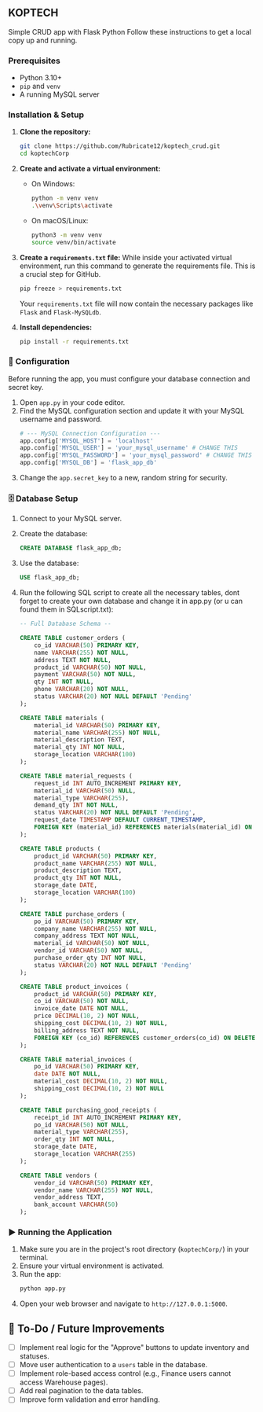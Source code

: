 
## KOPTECH

Simple CRUD app with Flask Python
Follow these instructions to get a local copy up and running.

### Prerequisites

* Python 3.10+
* `pip` and `venv`
* A running MySQL server

### Installation & Setup

1.  **Clone the repository:**
    ```sh
    git clone https://github.com/Rubricate12/koptech_crud.git
    cd koptechCorp
    ```

2.  **Create and activate a virtual environment:**
    * On Windows:
        ```sh
        python -m venv venv
        .\venv\Scripts\activate
        ```
    * On macOS/Linux:
        ```sh
        python3 -m venv venv
        source venv/bin/activate
        ```

3.  **Create a `requirements.txt` file:**
    While inside your activated virtual environment, run this command to generate the requirements file. This is a crucial step for GitHub.
    ```sh
    pip freeze > requirements.txt
    ```
    Your `requirements.txt` file will now contain the necessary packages like `Flask` and `Flask-MySQLdb`.

4.  **Install dependencies:**
    ```sh
    pip install -r requirements.txt
    ```

### 🔧 Configuration

Before running the app, you must configure your database connection and secret key.

1.  Open `app.py` in your code editor.
2.  Find the MySQL configuration section and update it with your MySQL username and password.
    ```python
    # --- MySQL Connection Configuration ---
    app.config['MYSQL_HOST'] = 'localhost'
    app.config['MYSQL_USER'] = 'your_mysql_username' # CHANGE THIS
    app.config['MYSQL_PASSWORD'] = 'your_mysql_password' # CHANGE THIS
    app.config['MYSQL_DB'] = 'flask_app_db'
    ```
3.  Change the `app.secret_key` to a new, random string for security.

### 🗄️ Database Setup

1.  Connect to your MySQL server.
2.  Create the database:
    ```sql
    CREATE DATABASE flask_app_db;
    ```
3.  Use the database:
    ```sql
    USE flask_app_db;
    ```
4.  Run the following SQL script to create all the necessary tables, dont forget to create your own database and change it in app.py (or u can found them in SQLscript.txt):
    
    ```sql
    -- Full Database Schema --

    CREATE TABLE customer_orders (
        co_id VARCHAR(50) PRIMARY KEY,
        name VARCHAR(255) NOT NULL,
        address TEXT NOT NULL,
        product_id VARCHAR(50) NOT NULL,
        payment VARCHAR(50) NOT NULL,
        qty INT NOT NULL,
        phone VARCHAR(20) NOT NULL,
        status VARCHAR(20) NOT NULL DEFAULT 'Pending'
    );

    CREATE TABLE materials (
        material_id VARCHAR(50) PRIMARY KEY,
        material_name VARCHAR(255) NOT NULL,
        material_description TEXT,
        material_qty INT NOT NULL,
        storage_location VARCHAR(100)
    );

    CREATE TABLE material_requests (
        request_id INT AUTO_INCREMENT PRIMARY KEY,
        material_id VARCHAR(50) NULL,
        material_type VARCHAR(255),
        demand_qty INT NOT NULL,
        status VARCHAR(20) NOT NULL DEFAULT 'Pending',
        request_date TIMESTAMP DEFAULT CURRENT_TIMESTAMP,
        FOREIGN KEY (material_id) REFERENCES materials(material_id) ON DELETE SET NULL
    );

    CREATE TABLE products (
        product_id VARCHAR(50) PRIMARY KEY,
        product_name VARCHAR(255) NOT NULL,
        product_description TEXT,
        product_qty INT NOT NULL,
        storage_date DATE,
        storage_location VARCHAR(100)
    );
    
    CREATE TABLE purchase_orders (
        po_id VARCHAR(50) PRIMARY KEY,
        company_name VARCHAR(255) NOT NULL,
        company_address TEXT NOT NULL,
        material_id VARCHAR(50) NOT NULL,
        vendor_id VARCHAR(50) NOT NULL,
        purchase_order_qty INT NOT NULL,
        status VARCHAR(20) NOT NULL DEFAULT 'Pending'
    );
    
    CREATE TABLE product_invoices (
        product_id VARCHAR(50) PRIMARY KEY,
        co_id VARCHAR(50) NOT NULL,
        invoice_date DATE NOT NULL,
        price DECIMAL(10, 2) NOT NULL,
        shipping_cost DECIMAL(10, 2) NOT NULL,
        billing_address TEXT NOT NULL,
        FOREIGN KEY (co_id) REFERENCES customer_orders(co_id) ON DELETE CASCADE
    );

    CREATE TABLE material_invoices (
        po_id VARCHAR(50) PRIMARY KEY,
        date DATE NOT NULL,
        material_cost DECIMAL(10, 2) NOT NULL,
        shipping_cost DECIMAL(10, 2) NOT NULL
    );

    CREATE TABLE purchasing_good_receipts (
        receipt_id INT AUTO_INCREMENT PRIMARY KEY,
        po_id VARCHAR(50) NOT NULL,
        material_type VARCHAR(255),
        order_qty INT NOT NULL,
        storage_date DATE,
        storage_location VARCHAR(255)
    );

    CREATE TABLE vendors (
        vendor_id VARCHAR(50) PRIMARY KEY,
        vendor_name VARCHAR(255) NOT NULL,
        vendor_address TEXT,
        bank_account VARCHAR(50)
    );
    ```

### ▶️ Running the Application

1.  Make sure you are in the project's root directory (`koptechCorp/`) in your terminal.
2.  Ensure your virtual environment is activated.
3.  Run the app:
    ```sh
    python app.py
    ```
4.  Open your web browser and navigate to `http://127.0.0.1:5000`.

## 📝 To-Do / Future Improvements

-   [ ] Implement real logic for the "Approve" buttons to update inventory and statuses.
-   [ ] Move user authentication to a `users` table in the database.
-   [ ] Implement role-based access control (e.g., Finance users cannot access Warehouse pages).
-   [ ] Add real pagination to the data tables.
-   [ ] Improve form validation and error handling.
